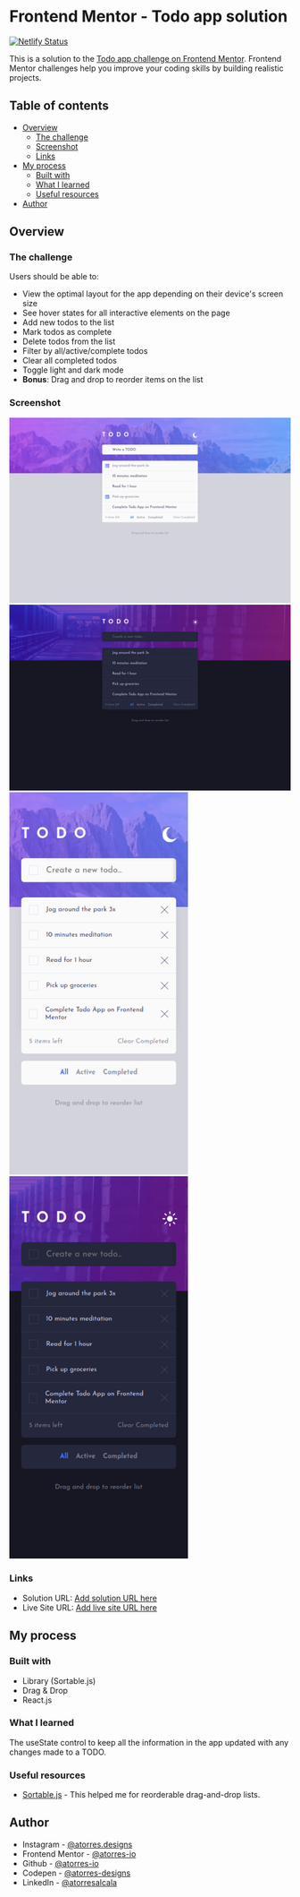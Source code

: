 # Frontend Mentor - Todo app solution

[![Netlify Status](https://api.netlify.com/api/v1/badges/53275ae5-00e6-467c-97b7-185cdd63cfd3/deploy-status)](https://app.netlify.com/sites/amazing-jepsen-85b532/deploys)

This is a solution to the [Todo app challenge on Frontend Mentor](https://www.frontendmentor.io/challenges/todo-app-Su1_KokOW). Frontend Mentor challenges help you improve your coding skills by building realistic projects.

## Table of contents

- [Overview](#overview)
  - [The challenge](#the-challenge)
  - [Screenshot](#screenshot)
  - [Links](#links)
- [My process](#my-process)
  - [Built with](#built-with)
  - [What I learned](#what-i-learned)
  - [Useful resources](#useful-resources)
- [Author](#author)

## Overview

### The challenge

Users should be able to:

- View the optimal layout for the app depending on their device's screen size
- See hover states for all interactive elements on the page
- Add new todos to the list
- Mark todos as complete
- Delete todos from the list
- Filter by all/active/complete todos
- Clear all completed todos
- Toggle light and dark mode
- **Bonus**: Drag and drop to reorder items on the list

### Screenshot

<img src='./src/Assets/Images/Final/design-desktop-light.png' alt='Design Desktop Light' width='640' />
<img src='./src/Assets/Images/Final/design-desktop-dark.png' alt='Design Desktop Dark' width='640' />
<img src='./src/Assets/Images/Final/design-mobile-light.png' alt='Design Mobile Light' width='320' />
<img src='./src/Assets/Images/Final/design-mobile-dark.png' alt='Design Mobile Dark' width='320' />

### Links

- Solution URL: [Add solution URL here](https://github.com/atorres-io/frontend-mentor-todo-app)
- Live Site URL: [Add live site URL here](https://amazing-jepsen-85b532.netlify.app/)

## My process

### Built with

- Library (Sortable.js)
- Drag & Drop
- React.js

### What I learned

The useState control to keep all the information in the app updated with any changes made to a TODO.

### Useful resources

- [Sortable.js](https://sortablejs.github.io/Sortable/) - This helped me for reorderable drag-and-drop lists.

## Author

- Instagram - [@atorres.designs](https://www.instagram.com/atorres.designs/)
- Frontend Mentor - [@atorres-io](https://www.frontendmentor.io/profile/atorres-io)
- Github - [@atorres-io](https://github.com/atorres-io)
- Codepen - [@atorres-designs](https://codepen.io/atorres-designs)
- LinkedIn - [@atorresalcala](https://www.linkedin.com/in/atorresalcala)
